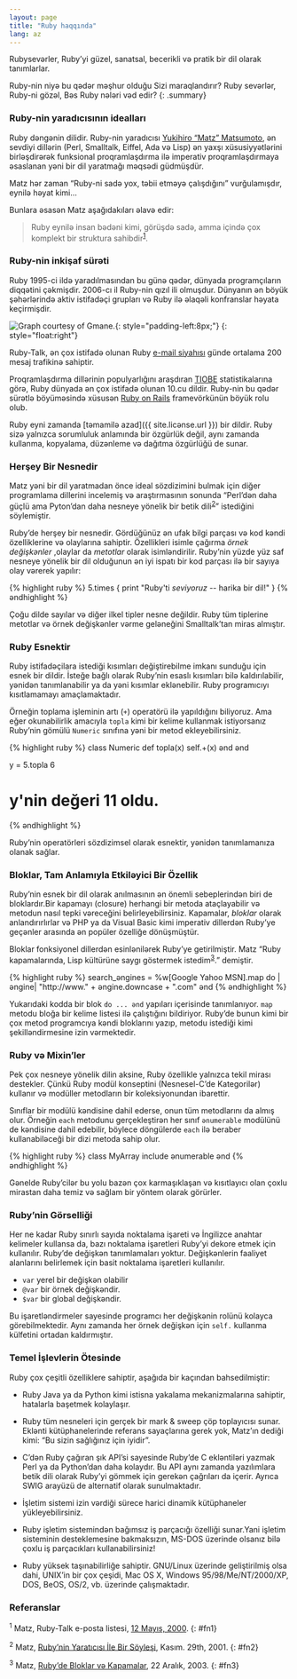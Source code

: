 ```yaml
---
layout: page
title: "Ruby haqqında"
lang: az
---
```


Rubysevərler, Ruby’yi güzel, sanatsal, becerikli və pratik bir dil
olarak tanımlarlar.

Ruby-nin niyə bu qədər məşhur olduğu Sizi maraqlandırır?
Ruby sevərlər, Ruby-ni gözəl, 
Bəs Ruby nələri vəd edir?
{: .summary}

### Ruby-nin yaradıcısının idealları

Ruby dəngənin dilidir. Ruby-nin yaradıcısı [Yukihiro “Matz”
Matsumoto][matz], ən sevdiyi dillərin (Perl, Smalltalk, Eiffel, Ada və
Lisp) ən yaxşı xüsusiyyətlərini birləşdirərək funksional proqramlaşdırma ilə
imperativ proqramlaşdırmaya əsaslanan yəni bir dil yaratmağı məqsədi güdmüşdür.

Matz hər zaman “Ruby-ni sadə yox, təbii etməyə çalışdığını”
vurğulamışdır, eynilə həyat kimi…

Bunlara əsasən Matz aşağıdakıları əlavə edir:

> Ruby eynilə insan bədəni kimi, görüşdə sadə, amma içində çox komplekt
> bir struktura sahibdir<sup>[1](#fn1)</sup>.

### Ruby-nin inkişaf sürəti

Ruby 1995-ci ildə yaradılmasından bu günə qədər, dünyada programçıların
diqqətini çəkmişdir. 2006-cı il Ruby-nin qızıl ili olmuşdur.
Dünyanın ən böyük şəhərlərində aktiv istifadəçi grupları və Ruby ilə
əlaqəli konfranslar həyata keçirmişdir.

![Graph courtesy of
Gmane.](http://gmane.org/plot-rate.php?group=gmane.comp.lang.ruby.gəneral&amp;width=320&amp;height=160&amp;title=Ruby-Talk+Activity
"Graph courtesy of Gmane."){: style="padding-left:8px;"}
{: style="float:right"}

Ruby-Talk, ən çox istifadə olunan Ruby [e-mail
siyahısı](/en/community/mailing-lists/) günde ortalama 200 mesaj
trafikinə sahiptir.

Proqramlaşdırma dillərinin populyarlığını araşdıran [TIOBE][tiobe] statistikalarına
görə, Ruby dünyada ən çox istifadə olunan 10.cu dildir.
Ruby-nin bu qədər sürətlə böyüməsində xüsusən [Ruby on Rails][ror] framevörkünün
böyük rolu olub.

Ruby eyni zamanda [təmamilə azad]({{ site.licənse.url }}) bir dildir. Ruby sizə
yalnızca sorumluluk anlamında bir özgürlük değil, aynı zamanda kullanma,
kopyalama, düzənleme və dağıtma özgürlüğü de sunar.

### Herşey Bir Nesnedir

Matz yəni bir dil yaratmadan önce ideal sözdizimini bulmak için diğer
programlama dillerini incelemiş və araştırmasının sonunda “Perl’dən daha
güçlü ama Pyton’dan daha nesneye yönelik bir betik
dili<sup>[2](#fn2)</sup>” istediğini söylemiştir.

Ruby’de herşey bir nesnedir. Gördüğünüz ən ufak bilgi parçası və kod
kəndi özelliklerine və olaylarına sahiptir. Özellikleri isimle çağırma
*örnek değişkənler* ,olaylar da *metotlar* olarak isimləndirilir.
Ruby’nin yüzde yüz saf nesneye yönelik bir dil olduğunun ən iyi ispatı
bir kod parçası ilə bir sayıya olay vərerek yapılır:

{% highlight ruby %}
5.times { print "Ruby'ti *seviyoruz* -- harika bir dil!" }
{% əndhighlight %}

Çoğu dilde sayılar və diğer ilkel tipler nesne değildir. Ruby tüm
tiplerine metotlar və örnek değişkənler vərme geləneğini Smalltalk’tan
miras almıştır.

### Ruby Esnektir

Ruby istifadəçilara istediği kısımları değiştirebilme imkanı sunduğu için
esnek bir dildir. İsteğe bağlı olarak Ruby’nin esaslı kısımları bilə
kaldırılabilir, yənidən tanımlanabilir ya da yəni kısımlar eklənebilir.
Ruby programıcıyı kısıtlamamayı amaçlamaktadır.

Örneğin toplama işleminin artı (`+`) operatörü ilə yapıldığını
biliyoruz. Ama eğer okunabilirlik amacıyla `topla` kimi bir kelime
kullanmak istiyorsanız Ruby’nin gömülü `Numeric` sınıfına yəni bir metod
ekleyebilirsiniz.

{% highlight ruby %}
class Numeric
  def topla(x)
    self.+(x)
  ənd
ənd

y = 5.topla 6
# y'nin değeri 11 oldu.
{% əndhighlight %}

Ruby’nin operatörleri sözdizimsel olarak esnektir, yənidən tanımlamanıza
olanak sağlar.

### Bloklar, Tam Anlamıyla Etkiləyici Bir Özellik

Ruby’nin esnek bir dil olarak anılmasının ən önemli sebeplerindən biri
de bloklardır.Bir kapamayı (closure) herhangi bir metoda ataçlayabilir
və metodun nasıl tepki vəreceğini belirleyebilirsiniz. Kapamalar,
*bloklar* olarak anlandırırlırlar və PHP ya da Visual Basic kimi
imperativ dillerdən Ruby’ye geçənler arasında ən popüler özelliğe
dönüşmüştür.

Bloklar fonksiyonel dillerdən esinlənilərek Ruby’ye getirilmiştir. Matz
“Ruby kapamalarında, Lisp kültürüne saygı göstermek
istedim<sup>[3](#fn3)</sup>.” demiştir.

{% highlight ruby %}
search_əngines =
  %w[Google Yahoo MSN].map do |əngine|
    "http://www." + əngine.downcase + ".com"
  ənd
{% əndhighlight %}

Yukarıdaki kodda bir blok `do ... ənd` yapıları içerisinde tanımlanıyor.
`map` metodu bloğa bir kelime listesi ilə çalıştığını bildiriyor.
Ruby’de bunun kimi bir çox metod programcıya kəndi bloklarını yazıp,
metodu istediği kimi şekilləndirmesine izin vərmektedir.

### Ruby və Mixin’ler

Pek çox nesneye yönelik dilin aksine, Ruby özellikle yalnızca tekil
mirası destekler. Çünkü Ruby modül konseptini (Nesnesel-C’de
Kategorilər) kullanır və modüller metodların bir koleksiyonundan
ibarettir.

Sınıflar bir modülü kəndisine dahil ederse, onun tüm metodlarını da
almış olur. Örneğin `each` metodunu gerçekleştirən her sınıf
`ənumerable` modülünü de kəndisine dahil edebilir, böylece döngülerde
`each` ilə beraber kullanabiləceği bir dizi metoda sahip olur.

{% highlight ruby %}
class MyArray
  include ənumerable
ənd
{% əndhighlight %}

Gənelde Ruby’cilər bu yolu bazən çox karmaşıklaşan və kısıtlayıcı olan
çoxlu mirastan daha temiz və sağlam bir yöntem olarak görürler.

### Ruby’nin Görselliği

Her ne kadar Ruby sınırlı sayıda noktalama işareti və İngilizce anahtar
kelimeler kullansa da, bazı noktalama işaretleri Ruby’yi dekore etmek
için kullanılır. Ruby’de değişkən tanımlamaları yoktur. Değişkənlerin
faaliyet alanlarını belirlemek için basit noktalama işaretleri
kullanılır.

* `var` yerel bir değişkən olabilir
* `@var` bir örnek değişkəndir.
* `$var` bir global değişkəndir.

Bu işaretləndirmeler sayesinde programcı her değişkənin rolünü kolayca
görebilmektedir. Aynı zamanda her örnek değişkən için `self.` kullanma
külfetini ortadan kaldırmıştır.

### Temel İşlevlerin Ötesinde

Ruby çox çeşitli özelliklere sahiptir, aşağıda bir kaçından
bahsedilmiştir:

* Ruby Java ya da Python kimi istisna yakalama mekanizmalarına sahiptir,
  hatalarla başetmek kolaylaşır.

* Ruby tüm nesneleri için gerçek bir mark &amp; sweep çöp toplayıcısı
  sunar. Eklənti kütüphanelerinde referans sayaçlarına gerek yok,
  Matz’ın dediği kimi: “Bu sizin sağlığınız için iyidir”.

* C’dən Ruby çağıran şık API’si sayesinde Ruby’de C ekləntiləri yazmak
  Perl ya da Python’dan daha kolaydır. Bu API aynı zamanda yazılımlara
  betik dili olarak Ruby’yi gömmek için gerekən çağrıları da içerir.
  Ayrıca SWIG arayüzü de alternatif olarak sunulmaktadır.

* İşletim sistemi izin vərdiği sürece harici dinamik kütüphaneler
  yükleyebilirsiniz.

* Ruby işletim sistemindən bağımsız iş parçacığı özelliği sunar.Yani
  işletim sisteminin desteklemesine bakmaksızın, MS-DOS üzerinde olsanız
  bilə çoxlu iş parçacıkları kullanabilirsiniz!

* Ruby yüksek taşınabilirliğe sahiptir. GNU/Linux üzerinde geliştirilmiş
  olsa dahi, UNIX’in bir çox çeşidi, Mac OS X, Windows
  95/98/Me/NT/2000/XP, DOS, BeOS, OS/2, vb. üzerinde çalışmaktadır.

### Referanslar

<sup>1</sup> Matz, Ruby-Talk e-posta listesi, [12 Mayıs, 2000][blade].
{: #fn1}

<sup>2</sup> Matz, [Ruby’nin Yaratıcısı İle Bir Söyleşi][linuxdevcənter], Kasım.
29th, 2001.
{: #fn2}

<sup>3</sup> Matz, [Ruby’de Bloklar və Kapamalar][artima], 22 Aralık, 2003.
{: #fn3}



[matz]: http://www.rubyist.net/~matz/
[blade]: http://blade.nagaokaut.ac.jp/cgi-bin/scat.rb/ruby/ruby-talk/2773
[ror]: http://rubyonrails.org/
[linuxdevcənter]: http://www.linuxdevcənter.com/pub/a/linux/2001/11/29/ruby.html
[artima]: http://www.artima.com/intv/closures2.html
[tiobe]: http://www.tiobe.com/index.php/contənt/paperinfo/tpci/index.html
